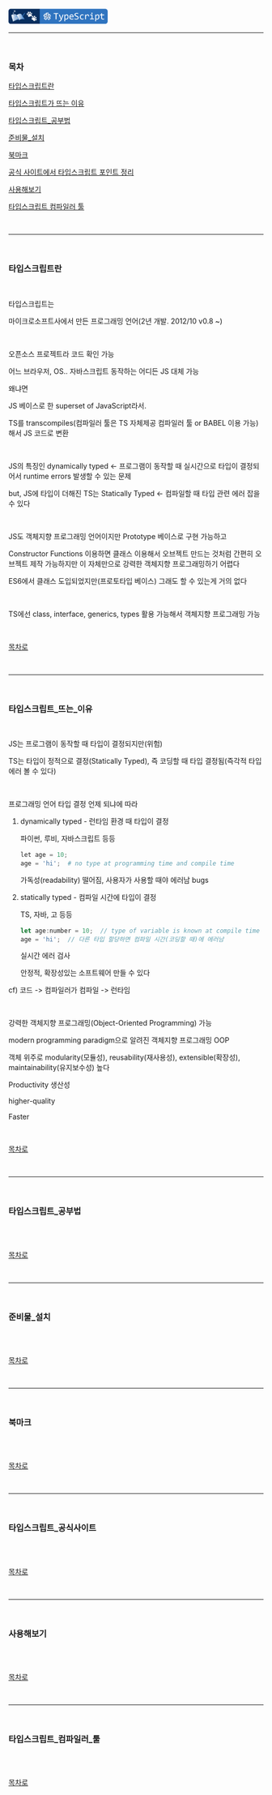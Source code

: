 <br />

<a href="https://github.com/seol-yu/TIL/tree/master/TypeScript/TS_OOP" target="_blank"><img src="https://github.com/seol-yu/TIL/blob/master/images/typescript-badge-logo.png?raw=true" height=30 /></a>
<br />

---

<br />

### 목차

[타입스크립트란](#타입스크립트란)

[타입스크립트가 뜨는 이유](#타입스크립트_뜨는_이유)

[타입스크립트_공부법](#타입스크립트_공부법)

[준비물_설치](#준비물_설치)

[북마크](#북마크)

[공식 사이트에서 타입스크립트 포인트 정리](#타입스크립트_공식사이트)

[사용해보기](#사용해보기)

[타입스크립트 컴파일러 툴](#타입스크립트_컴파일러_툴)

<br />

---

<br />

### 타입스크립트란

<br />

타입스크립트는

마이크로소프트사에서 만든 프로그래밍 언어(2년 개발. 2012/10 v0.8 ~)

<br />

 오픈소스 프로젝트라 코드 확인 가능

어느 브라우저, OS.. 자바스크립트 동작하는 어디든 JS 대체 가능

왜냐면

 JS 베이스로 한 superset of JavaScript라서.

TS를 transcompiles(컴파일러 툴은 TS 자체제공 컴파일러 툴 or BABEL 이용 가능) 해서 JS 코드로 변환

<br />

JS의 특징인 dynamically typed <- 프로그램이 동작할 때 실시간으로 타입이 결정되어서  runtime errors 발생할 수 있는 문제

but, JS에 타입이 더해진 TS는 Statically Typed <- 컴파일할 때 타입 관련 에러 잡을 수 있다

<br />

JS도 객체지향 프로그래밍 언어이지만 Prototype 베이스로 구현 가능하고

Constructor Functions 이용하면 클래스 이용해서 오브젝트 만드는 것처럼 간편히 오브젝트 제작 가능하지만 이 자체만으로 강력한 객체지향 프로그래밍하기 어렵다

ES6에서 클래스 도입되었지만(프로토타입 베이스) 그래도 할 수 있는게 거의 없다

<br />

TS에선 class, interface, generics, types 활용 가능해서 객체지향 프로그래밍 가능

<br />

[목차로](#목차)

<br />

---

<br />

### 타입스크립트_뜨는_이유

<br />

JS는 프로그램이 동작할 때 타입이 결정되지만(위험)

TS는 타입이 정적으로 결정(Statically Typed), 즉 코딩할 때 타입 결정됨(즉각적 타입 에러 볼 수 있다)

<br />

프로그래밍 언어 타입 결정 언제 되냐에 따라

1. dynamically typed - 런타임 환경 때 타입이 결정

   파이썬, 루비, 자바스크립트 등등

   ```python
   let age = 10;
   age = 'hi';  # no type at programming time and compile time
   ```

   가독성(readability) 떨어짐, 사용자가 사용할 때야 에러남 bugs

2. statically typed - 컴파일 시간에 타입이 결정

   TS, 자바, 고 등등

   ```javascript
   let age:number = 10;  // type of variable is known at compile time
   age = 'hi';  // 다른 타입 할당하면 컴파일 시간(코딩할 때)에 에러남
   ```

   실시간 에러 검사

   안정적, 확장성있는 소프트웨어 만들 수 있다

cf) 코드 -> 컴파일러가 컴파일 -> 런타임

<br />

강력한 객체지향 프로그래밍(Object-Oriented Programming) 가능

modern programming paradigm으로 알려진 객체지향 프로그래밍 OOP

객체 위주로 modularity(모듈성), reusability(재사용성), extensible(확장성), maintainability(유지보수성) 높다

Productivity 생산성

higher-quality

Faster

<br />

[목차로](#목차)

<br />

---

<br />

### 타입스크립트_공부법

<br />



<br />

[목차로](#목차)

<br />

---

<br />

### 준비물_설치

<br />



<br />

[목차로](#목차)

<br />

---

<br />

### 북마크

<br />



<br />

[목차로](#목차)

<br />

---

<br />

### 타입스크립트_공식사이트

<br />



<br />

[목차로](#목차)

<br />

---

<br />

### 사용해보기

<br />



<br />

[목차로](#목차)

<br />

---

<br />

### 타입스크립트_컴파일러_툴

<br />



<br />

[목차로](#목차)

<br />
